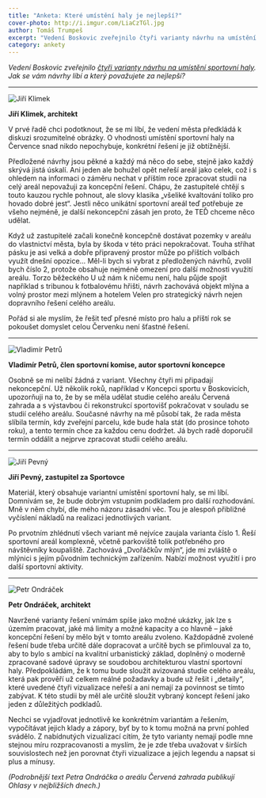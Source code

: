 ```yaml
---
title: "Anketa: Které umístění haly je nejlepší?"
cover-photo: http://i.imgur.com/LiaCzTGl.jpg
author: Tomáš Trumpeš
excerpt: "Vedení Boskovic zveřejnilo čtyři varianty návrhu na umístění sportovní haly. Jak se vám návrhy líbí a který považujete za nejlepší? Odpovídají Jiří Klimek, Vladimír Petrů, Jiří Pevný a Petr Ondráček."
category: ankety
---
```


*Vedení Boskovic zveřejnilo [čtyři varianty návrhu na umístění sportovní haly](/clanky/2015/11/varianty-haly.html). Jak se vám návrhy líbí a který považujete za nejlepší?*

---

<img src="http://i.imgur.com/wsCmoRy.jpg" class="profile-picture" alt="Jiří Klimek">

**Jiří Klimek, architekt**

V prvé řadě chci podotknout, že se mi líbí, že vedení města předkládá k diskuzi srozumitelné obrázky. O vhodnosti umístění sportovní haly na Července snad nikdo nepochybuje, konkrétní řešení je již obtížnější.

Předložené návrhy jsou pěkné a každý má něco do sebe, stejně jako každý skrývá jistá úskalí. Ani jeden ale bohužel opět neřeší areál jako celek, což i s ohledem na informaci o záměru nechat v příštím roce zpracovat studii na celý areál nepovažuji za koncepční řešení. Chápu, že zastupitelé chtějí s touto kauzou rychle pohnout, ale slovy klasika „všeliké kvaltování toliko pro hovado dobré jest“. Jestli něco unikátní sportovní areál teď potřebuje ze všeho nejméně, je další nekoncepční zásah jen proto, že TEĎ chceme něco udělat.

Když už zastupitelé začali konečně koncepčně dostávat pozemky v areálu do vlastnictví města, byla by škoda v této práci nepokračovat. Touha stříhat pásku je asi velká a dobře připravený prostor může po příštích volbách využít dnešní opozice…
Měl-li bych si vybrat z předložených návrhů, zvolil bych číslo 2, protože obsahuje nejméně omezení pro další možnosti využití areálu. Torzo běžeckého U už nám k ničemu není, halu půjde spojit například s tribunou k fotbalovému hřišti, návrh zachovává objekt mlýna a volný prostor mezi mlýnem a hotelem Velen pro strategický návrh nejen dopravního řešení celého areálu.

Pořád si ale myslím, že řešit teď přesné místo pro halu a příští rok se pokoušet domyslet celou Červenku není šťastné řešení.

---

<img src="http://i.imgur.com/ZZauYW3.jpg" class="profile-picture" alt="Vladimír Petrů">

**Vladimír Petrů, člen sportovní komise, autor sportovní koncepce**

Osobně se mi nelíbí žádná z variant. Všechny čtyři mi připadají nekoncepční. Už několik roků, například v Koncepci sportu v Boskovicích, upozorňuji na to, že by se měla udělat studie celého areálu Červená zahrada a s výstavbou či rekonstrukcí sportovišť pokračovat v souladu se studií celého areálu. Současné návrhy na mě působí tak, že rada města slíbila termín, kdy zveřejní parcelu, kde bude hala stát (do prosince tohoto roku), a tento termín chce za každou cenu dodržet. Já bych radě doporučil termín oddálit a nejprve zpracovat studii celého areálu.

---

<img src="http://i.imgur.com/GbNAbLa.jpg" class="profile-picture" alt="Jiří Pevný">

**Jiří Pevný, zastupitel za Sportovce**

Materiál, který obsahuje variantní umístění sportovní haly, se mi líbí. Domnívám se, že bude dobrým vstupním podkladem pro další rozhodování. Mně  v něm chybí, dle mého názoru zásadní věc. Tou je alespoň přibližné vyčíslení nákladů na realizaci jednotlivých variant.

Po prvotním zhlédnutí všech variant mě nejvíce zaujala varianta číslo 1. Řeší sportovní areál komplexně, včetně parkoviště tolik potřebného pro návštěvníky koupaliště. Zachovává „Dvořáčkův mlýn“, jde mi zvláště o mlýnici s jejím původním technickým zařízením. Nabízí možnost využití i pro další sportovní aktivity.

---

<img src="http://i.imgur.com/wO4wXRi.jpg" class="profile-picture" alt="Petr Ondráček">

**Petr Ondráček, architekt**

Navržené varianty řešení vnímám spíše jako možné ukázky, jak lze s územím pracovat, jaké má limity a možné kapacity a co hlavně – jaké koncepční řešení by mělo být v tomto areálu zvoleno. Každopádně zvolené řešení bude třeba určitě dále dopracovat a určitě bych se přimlouval za to, aby to bylo s ambicí na kvalitní urbanistický základ, doplněný o moderně zpracované sadové úpravy se soudobou architekturou vlastní sportovní haly. Předpokládám, že k tomu bude sloužit avizovaná studie celého areálu, která pak prověří už celkem reálné požadavky a bude už řešit i „detaily“, které uvedené čtyři vizualizace neřeší a ani nemají za povinnost se tímto zabývat. K této studii by měl ale určitě sloužit vybraný koncept řešení jako jeden z důležitých podkladů.

Nechci se vyjadřovat jednotlivě ke konkrétním variantám a řešením, vypočítávat jejich klady a zápory, byť by to k tomu možná na první pohled svádělo. Z nabídnutých vizualizací cítím, že tyto varianty nemají podle mne stejnou míru rozpracovanosti a myslím, že je zde třeba uvažovat v širších souvislostech než jen porovnat čtyři vizualizace a jejich legendu a napsat si plus a mínusy. 

*(Podrobnější text Petra Ondráčka o areálu Červená zahrada publikují Ohlasy v nejbližších dnech.)*